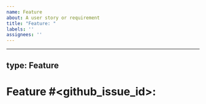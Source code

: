 ```yaml
---
name: Feature
about: A user story or requirement
title: "Feature: "
labels: ''
assignees: ''
---
```

---
type: Feature
---

# Feature #<github_issue_id>: <title>

<!-- General requirement in user story form, e.g.: As a persona, I need a feature, so that I can accomplish something -->

## Acceptance Criteria

- [ ] First requirement
- [ ] Second requirement
- [ ] Third requirement
- [ ] ...

## Notes

<!-- Topics and details discovered throughout discussion, design and implementation -->

1. ...
